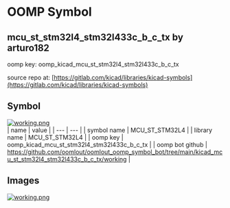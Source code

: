 # OOMP Symbol  
## mcu_st_stm32l4_stm32l433c_b_c_tx  by arturo182  
  
oomp key: oomp_kicad_mcu_st_stm32l4_stm32l433c_b_c_tx  
  
source repo at: [https://gitlab.com/kicad/libraries/kicad-symbols](https://gitlab.com/kicad/libraries/kicad-symbols)  
## Symbol  
  
[![working.png](working_600.png)](working.png)  
| name | value | 
| --- | --- | 
| symbol name | MCU_ST_STM32L4 | 
| library name | MCU_ST_STM32L4 | 
| oomp key | oomp_kicad_mcu_st_stm32l4_stm32l433c_b_c_tx | 
| oomp bot github | https://github.com/oomlout/oomlout_oomp_symbol_bot/tree/main/kicad_mcu_st_stm32l4_stm32l433c_b_c_tx/working | 
## Images  
  
[![working.png](working_140.png)](working.png)  
